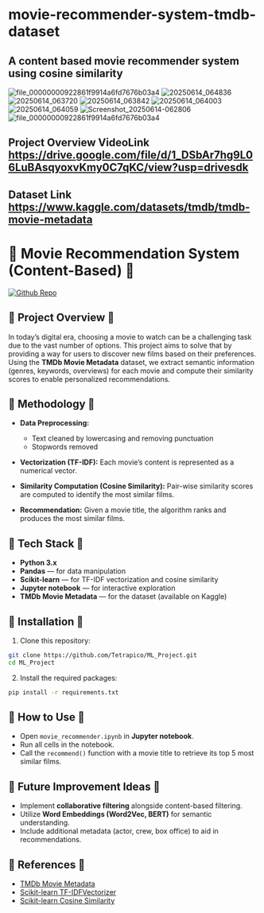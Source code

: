 # movie-recommender-system-tmdb-dataset

## A content based movie recommender system using cosine similarity
![file_00000000922861f9914a6fd7676b03a4](https://github.com/user-attachments/assets/31919d4c-e784-4d4b-a681-3723ec6973c0)
![20250614_064836](https://github.com/user-attachments/assets/a01033e9-00b8-4c1f-9ebd-a5faad42485a)
![20250614_063720](https://github.com/user-attachments/assets/52dc25ce-da61-458b-81b7-fe28fd560d6c)
![20250614_063842](https://github.com/user-attachments/assets/09239a4f-4373-4ccb-a5b0-c40c2959b36e)
![20250614_064003](https://github.com/user-attachments/assets/18362c33-0f9e-4a63-bcb3-c3d990d1d417)
![20250614_064059](https://github.com/user-attachments/assets/472da3dd-e39a-4d99-a4e4-fa6f0ec2924a)
![Screenshot_20250614-062806](https://github.com/user-attachments/assets/cd434380-0289-40e8-89c5-e30600137023)
![file_00000000922861f9914a6fd7676b03a4](https://github.com/user-attachments/assets/31919d4c-e784-4d4b-a681-3723ec6973c0)



## Project Overview VideoLink  https://drive.google.com/file/d/1_DSbAr7hg9L06LuBAsqyoxvKmy0C7qKC/view?usp=drivesdk

## Dataset Link  https://www.kaggle.com/datasets/tmdb/tmdb-movie-metadata




# 🔹 Movie Recommendation System (Content-Based) 🔹

[![Github Repo](https://img.shields.io/badge/GitHub-Tetrapico%2FML_Project-blue?logo=github)](https://github.com/Tetrapico/ML_Project)



## 🔹 Project Overview 🔹

In today’s digital era, choosing a movie to watch can be a challenging task due to the vast number of options. This project aims to solve that by providing a way for users to discover new films based on their preferences.
Using the **TMDb Movie Metadata** dataset, we extract semantic information (genres, keywords, overviews) for each movie and compute their similarity scores to enable personalized recommendations.


## 🔹 Methodology 🔹

* **Data Preprocessing:**

  * Text cleaned by lowercasing and removing punctuation
  * Stopwords removed
* **Vectorization (TF-IDF):**
  Each movie’s content is represented as a numerical vector.
* **Similarity Computation (Cosine Similarity):**
  Pair-wise similarity scores are computed to identify the most similar films.
* **Recommendation:**
  Given a movie title, the algorithm ranks and produces the most similar films.


## 🔹 Tech Stack 🔹

* **Python 3.x**
* **Pandas** — for data manipulation
* **Scikit-learn** — for TF-IDF vectorization and cosine similarity
* **Jupyter notebook** — for interactive exploration
* **TMDb Movie Metadata** — for the dataset (available on Kaggle)


## 🔹 Installation 🔹

1. Clone this repository:

```bash
git clone https://github.com/Tetrapico/ML_Project.git
cd ML_Project
```

2. Install the required packages:

```bash
pip install -r requirements.txt
```



## 🔹 How to Use 🔹

* Open `movie_recommender.ipynb` in **Jupyter notebook**.
* Run all cells in the notebook.
* Call the `recommend()` function with a movie title to retrieve its top 5 most similar films.



## 🔹 Future Improvement Ideas 🔹

* Implement **collaborative filtering** alongside content-based filtering.
* Utilize **Word Embeddings (Word2Vec, BERT)** for semantic understanding.
* Include additional metadata (actor, crew, box office) to aid in recommendations.



## 🔹 References 🔹

* [TMDb Movie Metadata](https://www.kaggle.com/datasets/tmdb/tmdb-movie-metadata)
* [Scikit-learn TF-IDFVectorizer](https://scikit-learn.org/stable/modules/generated/sklearn.feature_extraction.text.TfidfVectorizer.html)
* [Scikit-learn Cosine Similarity](https://scikit-learn.org/stable/modules/generated/sklearn.metrics.pairwise.cosine_similarity.html)



